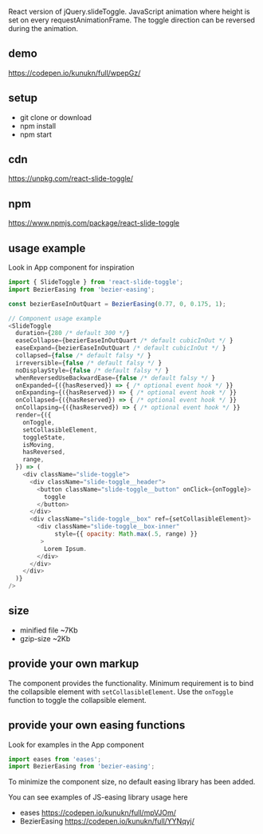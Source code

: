 React version of jQuery.slideToggle. JavaScript animation where height is set on every requestAnimationFrame. The toggle direction can be reversed during the animation.

## demo

https://codepen.io/kunukn/full/wpepGz/

## setup

* git clone or download
* npm install
* npm start

## cdn

https://unpkg.com/react-slide-toggle/

## npm 

https://www.npmjs.com/package/react-slide-toggle

## usage example

Look in App component for inspiration


```js
import { SlideToggle } from 'react-slide-toggle';
import BezierEasing from 'bezier-easing';

const bezierEaseInOutQuart = BezierEasing(0.77, 0, 0.175, 1);

// Component usage example
<SlideToggle
  duration={280 /* default 300 */}
  easeCollapse={bezierEaseInOutQuart /* default cubicInOut */ }
  easeExpand={bezierEaseInOutQuart /* default cubicInOut */ }
  collapsed={false /* default falsy */ }
  irreversible={false /* default falsy */ }
  noDisplayStyle={false /* default falsy */ }
  whenReversedUseBackwardEase={false /* default falsy */ }
  onExpanded={({hasReserved}) => { /* optional event hook */ }}
  onExpanding={({hasReserved}) => { /* optional event hook */ }}
  onCollapsed={({hasReserved}) => { /* optional event hook */ }}
  onCollapsing={({hasReserved}) => { /* optional event hook */ }}
  render={({ 
    onToggle, 
    setCollasibleElement, 
    toggleState, 
    isMoving, 
    hasReversed,
    range,
  }) => (
    <div className="slide-toggle">
      <div className="slide-toggle__header">
        <button className="slide-toggle__button" onClick={onToggle}>
          toggle
        </button>
      </div>
      <div className="slide-toggle__box" ref={setCollasibleElement}>
        <div className="slide-toggle__box-inner" 
             style={{ opacity: Math.max(.5, range) }}
         >
          Lorem Ipsum.
        </div>
      </div>
    </div>
  )}
/>
```

## size

* minified file ~7Kb
* gzip-size ~2Kb


## provide your own markup

The component provides the functionality. 
Minimum requirement is to bind the collapsible element with `setCollasibleElement`. 
Use the `onToggle` function to toggle the collapsible element.


## provide your own easing functions

Look for examples in the App component

```js
import eases from 'eases';
import BezierEasing from 'bezier-easing';
```

To minimize the component size, no default easing library has been added.

You can see examples of JS-easing library usage here

* eases        https://codepen.io/kunukn/full/mpVJOm/
* BezierEasing https://codepen.io/kunukn/full/YYNqyj/
